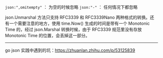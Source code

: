 `json:",omitempty"` ： 为空的时候忽略
`json:"-"` ： 任何情况下都忽略

json.Unmarshal 方法只支持 RFC3339 和 RFC3339Nano 两种格式的转换。还有一个需要注意的地方，使用 time.Now() 生成的时间是带有一个 Monotonic Time 的，经过 json.Marshal 转换时候，由于 RFC3339 规范里没有存放 Monotonic Time 的位置，会丢掉这一部分。

---

go json 实践中遇到的坑：https://zhuanlan.zhihu.com/p/53125839
